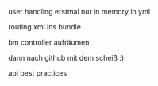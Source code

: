 user handling erstmal nur in memory in yml

routing.xml ins bundle

bm controller aufräumen

dann nach github mit dem scheiß :)

api best practices